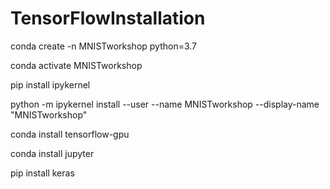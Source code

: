 # TensorFlowInstallation

conda create -n MNISTworkshop python=3.7
	
	
conda activate MNISTworkshop


pip install ipykernel


python -m ipykernel install --user --name MNISTworkshop --display-name "MNISTworkshop"


conda install tensorflow-gpu


conda install jupyter


pip install keras
